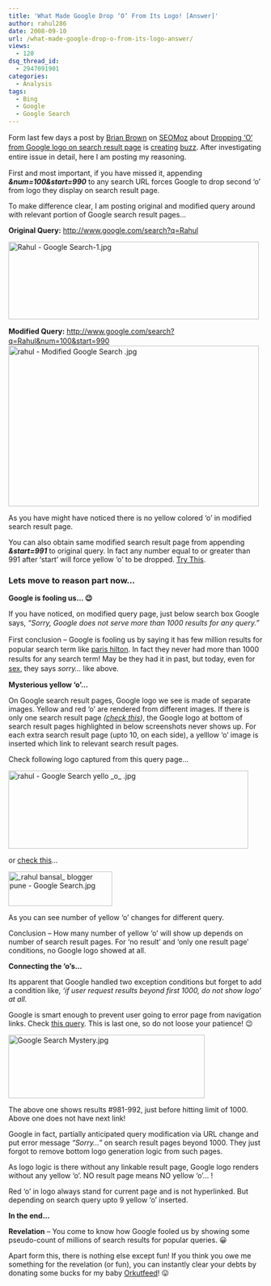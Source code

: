 ```yaml
---
title: 'What Made Google Drop ‘O’ From Its Logo! [Answer]'
author: rahul286
date: 2008-09-10
url: /what-made-google-drop-o-from-its-logo-answer/
views:
  - 120
dsq_thread_id:
  - 2947091901
categories:
  - Analysis
tags:
  - Bing
  - Google
  - Google Search
---
```

Form last few days a post by <span style="line-height: normal"><a href="http://www.identitydevelopments.com/" onclick="_gaq.push(['_trackEvent', 'outbound-article', 'http://www.identitydevelopments.com/', 'Brian Brown']);" >Brian Brown</a> <span style="line-height: 19px">on <a href="http://www.seomoz.org/" onclick="_gaq.push(['_trackEvent', 'outbound-article', 'http://www.seomoz.org/', 'SEOMoz']);" >SEOMoz</a> about <a href="http://www.seomoz.org/blog/oh-oh-made-google-drop-an-o" onclick="_gaq.push(['_trackEvent', 'outbound-article', 'http://www.seomoz.org/blog/oh-oh-made-google-drop-an-o', 'Dropping ‘O’ from Google logo on search result page']);" >Dropping ‘O’ from Google logo on search result page</a> is <a href="http://www.labnol.org/internet/break-google-search-results-page/4454/" onclick="_gaq.push(['_trackEvent', 'outbound-article', 'http://www.labnol.org/internet/break-google-search-results-page/4454/', 'creating']);" >creating</a> <a href="http://www.quickonlinetips.com/archives/2008/09/dropping-google-o/" onclick="_gaq.push(['_trackEvent', 'outbound-article', 'http://www.quickonlinetips.com/archives/2008/09/dropping-google-o/', 'buzz']);" >buzz</a>. After investigating entire issue in detail, here I am posting my reasoning.</span></span>

First and most important, if you have missed it, appending <span style="line-height: normal"><strong><em>&num=100&start=990</em></strong> to any search URL forces Google to drop second ‘o’ from logo they display on search result page.</span>

<span style="line-height: normal">To make difference clear, I am posting original and modified query around with relevant portion of Google search result pages…</span>

**Original Query:** <span style="line-height: normal"><a href="http://www.google.com/search?q=Rahul" onclick="_gaq.push(['_trackEvent', 'outbound-article', 'http://www.google.com/search?q=Rahul', 'http://www.google.com/search?q=Rahul']);" >http://www.google.com/search?q=Rahul</a></span>

<span style="line-height: normal"><img class="wp-image-53594" src="http://cdn.devilsworkshop.org/files/2008/09/rahul-google-search-1.jpg" alt="Rahul - Google Search-1.jpg" width="495" height="153" /></span>

<span style="line-height: normal"><span style="line-height: 19px"><strong>Modified Query:</strong> <a href="http://www.google.com/search?q=Rahul&num=100&start=990" onclick="_gaq.push(['_trackEvent', 'outbound-article', 'http://www.google.com/search?q=Rahul&num=100&start=990', 'http://www.google.com/search?q=Rahul&num=100&start=990']);" >http://www.google.com/search?q=Rahul&num=100&start=990</a><br /> <img src="http://cdn.devilsworkshop.org/files/2008/09/rahul-modified-google-search.jpg" alt="rahul - Modified Google Search .jpg" width="495" height="317" /></span></span>

As you have might have noticed there is no yellow colored ‘o’ in modified search result page.

You can also obtain same modified search result page from appending <span style="line-height: normal"><strong><em>&start=991</em></strong> to original query. In fact any number equal to or greater than 991 after ‘start’ will force yellow ‘o’ to be dropped. <a href="http://www.google.com/search?q=rahul&start=991" onclick="_gaq.push(['_trackEvent', 'outbound-article', 'http://www.google.com/search?q=rahul&start=991', 'Try This']);" >Try This</a>.</span>

### Lets move to reason part now…

**Google is fooling us… 😉**

If you have noticed, on modified query page, just below search box Google says, *“*<span style="line-height: normal"><span style="line-height: 19px"><em>Sorry, Google does not serve more than 1000 results for any query.</em></span><span style="line-height: 19px"><em>”</em></span></span>

<span style="line-height: normal"><span style="line-height: 19px">First conclusion &#8211; Google is fooling us by saying it has few million results for popular search term like <a href="http://www.google.com/search?q=paris+hilton" onclick="_gaq.push(['_trackEvent', 'outbound-article', 'http://www.google.com/search?q=paris+hilton', 'paris hilton']);" >paris hilton</a>. In fact they never had more than 1000 results for any search term! May be they had it in past, but today, even for <a href="http://www.google.com/search?q=sex&start=991" onclick="_gaq.push(['_trackEvent', 'outbound-article', 'http://www.google.com/search?q=sex&start=991', 'sex']);" >sex</a>, they says <em>sorry…</em> like above.</span></span>

**Mysterious yellow ‘o’…**

On Google search result pages, Google logo we see is made of separate images. Yellow and red ‘o’ are rendered from different images. If there is only one search result page *(*<a href="http://www.google.com/search?q=%22rahul+bansal%22+coep" onclick="_gaq.push(['_trackEvent', 'outbound-article', 'http://www.google.com/search?q=%22rahul+bansal%22+coep', 'check this']);" ><em>check this</em></a>*)*, the Google logo at bottom of search result pages highlighted in below screenshots never shows up. For each extra search result page (upto 10, on each side), a yelllow ‘o’ image is inserted which link to relevant search result pages.

Check following logo captured from this query page…

<img src="http://cdn.devilsworkshop.org/files/2008/09/rahul-google-search-yello-o.jpg" alt="rahul - Google Search yello _o_ .jpg" width="474" height="154" />

or <a href="http://www.google.com/search?q=%22rahul+bansal%22+blogger+pune" onclick="_gaq.push(['_trackEvent', 'outbound-article', 'http://www.google.com/search?q=%22rahul+bansal%22+blogger+pune', 'check this']);" >check this</a>…

<img src="http://cdn.devilsworkshop.org/files/2008/09/rahul-bansal-blogger-pune-google-search.jpg" alt="_rahul bansal_ blogger pune - Google Search.jpg" width="205" height="68" />

As you can see number of yellow ‘o’ changes for different query.

Conclusion &#8211; How many number of yellow ‘o’ will show up depends on number of search result pages. For ‘no result’ and ‘only one result page’ conditions, no Google logo showed at all.

**Connecting the ‘o’s…**

Its apparent that Google handled two exception conditions but forget to add a condition like, *‘if user request results beyond first 1000, do not show logo’ at all.*

*<span style="font-style: normal">Google is smart enough to prevent user going to error page from navigation links. Check <a href="http://www.google.com/search?hl=en&q=sex&start=980&filter=0" onclick="_gaq.push(['_trackEvent', 'outbound-article', 'http://www.google.com/search?hl=en&q=sex&start=980&filter=0', 'this query']);" >this query</a>. This is last one, so do not loose your patience! 😉</span>*

<img src="http://cdn.devilsworkshop.org/files/2008/09/google-search-mystery.jpg" alt="Google Search Mystery.jpg" width="388" height="125" />

The above one shows results #981-992, just before hitting limit of 1000. Above one does not have next link!

Google in fact, partially anticipated query modification via URL change and put error message *“Sorry…”* on search result pages beyond 1000. They just forgot to remove bottom logo generation logic from such pages.

As logo logic is there without any linkable result page, Google logo renders without any yellow ‘o’. NO result page means NO yellow ‘o’… !

Red ‘o’ in logo always stand for current page and is not hyperlinked. But depending on search query upto 9 yellow ‘o’ inserted.

<span style="font-size: 14px;font-weight: bold;line-height: normal">In the end…</span>

<span style="line-height: normal"><strong>R</strong></span>**evelation** &#8211; You come to know how Google fooled us by showing some pseudo-count of millions of search results for popular queries. 😀

Apart form this, there is nothing else except fun! If you think you owe me something for the revelation (or fun), you can instantly clear your debts by donating some bucks for my baby <a href="http://www.orkutfeeds.com/" onclick="_gaq.push(['_trackEvent', 'outbound-article', 'http://www.orkutfeeds.com/', 'Orkutfeed']);" >Orkutfeed</a>! 😛
